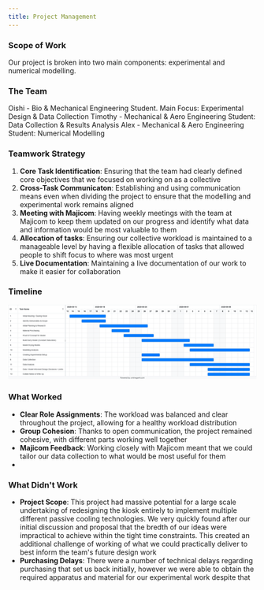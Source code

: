 ```yaml
---
title: Project Management 
---
```

### Scope of Work

Our project is broken into two main components: experimental and numerical modelling.



### The Team

Oishi - Bio & Mechanical Engineering Student. Main Focus: Experimental Design & Data Collection
Timothy - Mechanical & Aero Engineering Student: Data Collection & Results Analysis 
Alex - Mechanical & Aero Engineering Student: Numerical Modelling 

### Teamwork Strategy

1. **Core Task Identification**: Ensuring that the team had clearly defined core objectives that we focused on working on as a collective
2. **Cross-Task Communicaton**: Establishing and using communication means even when dividing the project to ensure that the modelling and experimental work remains aligned
3. **Meeting with Majicom**: Having weekly meetings with the team at Majicom to keep them updated on our progress and identify what data and information would be most valuable to them
4. **Allocation of tasks**: Ensuring our collective workload is maintained to a manageable level by having a flexible allocation of tasks that allowed people to shift focus to where was most urgent
5. **Live Documentation**: Maintaining a live documentation of our work to make it easier for collaboration
   

### Timeline


<img width="978" alt="Majicom goals" src="https://raw.githubusercontent.com/Technology-for-the-Poorest-Billion/2025-Majicom-WaterCooling-passive/refs/heads/main/finalassets/GanttChart.png">



### What Worked
- **Clear Role Assignments**: The workload was balanced and clear throughout the project, allowing for a healthy workload distribution 
- **Group Cohesion**: Thanks to open communication, the project remained cohesive, with different parts working well together 
- **Majicom Feedback**: Working closely with Majicom meant that we could tailor our data collection to what would be most useful for them
- 

### What Didn't Work

- **Project Scope**: This project had massive potential for a large scale undertaking of redesigning the kiosk entirely to implement multiple different passive cooling technologies. We very quickly found after our initial discussion and proposal that the bredth of our ideas were impractical to achieve within the tight time constraints. This created an additional challenge of working of what we could practically deliver to best inform the team's future design work
- **Purchasing Delays**: There were a number of technical delays regarding purchasing that set us back initially, however we were able to obtain the required apparatus and material for our experimental work despite that 


